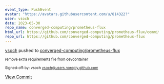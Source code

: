 ```yaml
---
event_type: PushEvent
avatar: "https://avatars.githubusercontent.com/u/814322?"
user: vsoch
date: 2023-05-30
repo_name: converged-computing/prometheus-flux
html_url: https://github.com/converged-computing/prometheus-flux/commit/791ac5cde7a70c8f2a2e0b26b7d6c4b39325284e
repo_url: https://github.com/converged-computing/prometheus-flux
---
```


<a href='https://github.com/vsoch' target='_blank'>vsoch</a> pushed to <a href='https://github.com/converged-computing/prometheus-flux' target='_blank'>converged-computing/prometheus-flux</a>

<small>remove extra requirements file from devcontainer

Signed-off-by: vsoch <vsoch@users.noreply.github.com></small>

<a href='https://github.com/converged-computing/prometheus-flux/commit/791ac5cde7a70c8f2a2e0b26b7d6c4b39325284e' target='_blank'>View Commit</a>